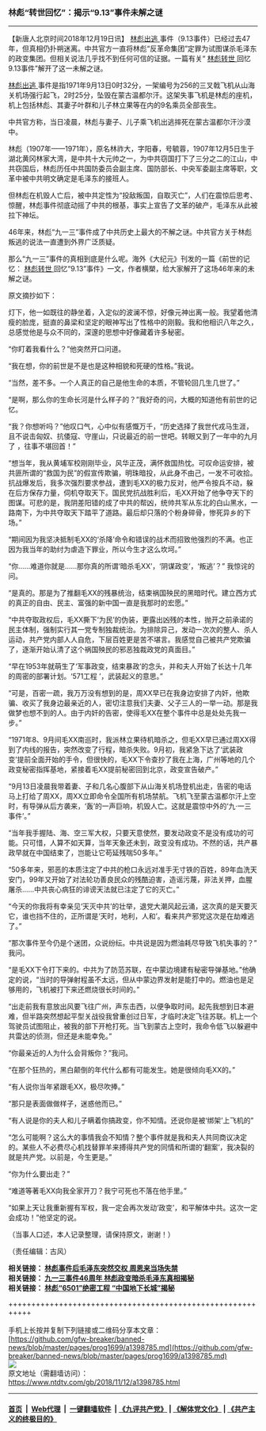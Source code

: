### 林彪“转世回忆”：揭示“9.13”事件未解之谜
------------------------

<div class="post_content">
 <p>
  【新唐人北京时间2018年12月19日讯】
  <a href="https://www.ntdtv.com/gb/林彪出逃.htm">
   林彪出逃
  </a>
  事件（9.13事件）已经过去47年，但真相仍扑朔迷离。中共官方一直将林彪“反革命集团”定罪为试图谋杀毛泽东的政变集团。但相关说法几乎找不到任何可信的证据。一篇有关“
  <a href="https://www.ntdtv.com/gb/林彪转世.htm">
   林彪转世
  </a>
  回忆9.13事件”解开了这一未解之谜。
 </p>
 <p>
  <a href="https://www.ntdtv.com/gb/林彪出逃.htm">
   林彪出逃
  </a>
  事件是指1971年9月13日0时32分，一架编号为256的三叉戟飞机从山海关机场强行起飞，2时25分，坠毁在蒙古温都尔汗。这架失事飞机是林彪的座机，机上包括林彪、其妻子叶群和儿子林立果等在内的9名乘员全部丧生。
 </p>
 <p>
  中共官方称，当日凌晨，林彪与妻子、儿子乘飞机出逃摔死在蒙古温都尔汗沙漠中。
 </p>
 <p>
  林彪（1907年——1971年），原名林祚大，字阳春，号毓蓉，1907年12月5日生于湖北黄冈林家大湾，是中共十大元帅之一，为中共窃国打下了三分之二的江山，中共窃国后，林彪历任中共国防委员会副主席、国防部长、中央军委副主席等职，文革中被中共明文确定是毛泽东的接班人。
 </p>
 <p>
  但林彪在机毁人亡后，被中共定性为“投敌叛国，自取灭亡”，人们在震惊后思考、惊醒，林彪事件彻底动摇了中共的根基，事实上宣告了文革的破产，毛泽东从此被拉下神坛。
 </p>
 <p>
  46年来，林彪“九一三”事件成了中共历史上最大的不解之谜。中共官方关于林彪叛逃的说法一直遭到外界广泛质疑。
 </p>
 <p>
  那么“九一三”事件的真相到底是什么呢。海外《大纪元》刊发的一篇《前世的记忆：
  <a href="https://www.ntdtv.com/gb/林彪转世.htm">
   林彪转世
  </a>
  回忆“9.13”事件》一文，作者横槊，给大家解开了这场46年来的未解之谜。
 </p>
 <p>
  原文摘抄如下：
 </p>
 <p>
  灯下，他一如既往的静坐着，入定似的波澜不惊，好像元神出离一般。我望着他清瘦的脸庞，挺直的鼻梁和坚定的眼神写出了性格中的刚毅。我和他相识八年之久，总感觉他是与众不同的，深邃的思想中好像藏着许多秘密。
 </p>
 <p>
  “你盯着我看什么？”他突然开口问道。
 </p>
 <p>
  “我在想，你的前世是不是也是这种相貌和死硬的性格。”我说。
 </p>
 <p>
  “当然，差不多。一个人真正的自己是他生命的本质，不管轮回几生几世了。”
 </p>
 <p>
  “是啊，那么你的生命长河是什么样子的？”我好奇的问，大概的知道他有前世的记忆。
 </p>
 <p>
  “我？你想听吗？”他叹口气，心中似有感慨万千，“历史选择了我世代戎马生涯， 且不说击匈奴、抗倭寇、守崖山，只说最近的前一世吧。转眼又到了一年中的九月了 ，往事不堪回首！”
 </p>
 <p>
  “想当年，我从黄埔军校刚刚毕业，风华正茂，满怀救国热忱。可叹命运安排，被共匪所谓的“救国为民”的假宣传欺骗，明珠暗投，从此身不由己，一发不可收拾。抗战爆发后，我多次强烈要求参战，遭到毛XX的极力反对，他严令按兵不动，躲在后方保存力量，伺机夺取天下。国民党抗战胜利后，毛XX开始了他争夺天下的图谋。可悲的是，我阴差阳错的成了中共的帮凶，统帅共军从东北的白山黑水，一路南下，为中共夺取天下踏平了道路。最后却只落的个粉身碎骨，惨死异乡的下场。”
 </p>
 <p>
  “期间因为我坚决抵制毛XX的‘杀降’命令和错误的战术而招致他强烈的不满。也正因为我当年的助纣为虐造下罪业，所以今生才这么坎坷。”
 </p>
 <p>
  “你……难道你就是……那你真的所谓‘暗杀毛XX’，‘阴谋政变’，‘叛逃’？” 我惊诧的问。
 </p>
 <p>
  “是真的。那是为了推翻毛XX的残暴统治，结束祸国殃民的黑暗时代。建立西方式的真正的自由、民主、富强的新中国一直是我那时的宏愿。”
 </p>
 <p>
  “中共夺取政权后，毛XX撕下‘为民’的伪装，更露出凶残的本性，抛开之前承诺的民主体制，强制实行其一党专制独裁统治。为排除异己，发动一次次的整人、杀人运动，共产党内部人人自危，下层百姓更是苦不堪言。我感觉自己被共产党欺骗了，逐渐开始认清了这个祸国殃民的邪恶独裁政党的真面目。”
 </p>
 <p>
  “早在1953年就萌生了‘军事政变，结束暴政’的念头，并和夫人开始了长达十几年的周密的部署计划。‘571工程 ’，武装起义的意思。”
 </p>
 <p>
  “可是，百密一疏，我万万没有想到的是，周XX早已在我身边安排了内奸，他欺骗、收买了我身边最亲近的人，密切注意我们夫妻、父子三人的一举一动。那是我做梦也想不到的人。由于内奸的告密，使得毛XX在整个事件中总是处处先我一步。”
 </p>
 <p>
  “1971年8、9月间毛XX南巡时，我派林立果待机暗杀之，但毛XX早已通过周XX得到了内线的报告，突然改变了行程，暗杀失败。9月初，我紧急下达了‘武装政变’提前全面开始的手令，但很快的，毛XX下令查抄了我在上海，广州等地的几个政变秘密指挥基地，紧接着毛XX提前秘密回到北京，政变宣告破产。”
 </p>
 <p>
  “9月13日凌晨我带着妻、子和几名心腹部下从山海关机场登机出走，告密的电话马上打给了周XX，周XX立即命令全国所有机场禁航。飞机飞至蒙古温都尔汗上空时，有导弹从后方袭来，‘轰’的一声巨响，机毁人亡。这就是震惊中外的‘九‧一三事件’。”
 </p>
 <p>
  “当年我手握陆、海、空三军大权，只要天意使然，要发动政变不是没有成功的可能。只可惜，人算不如天算，当年天象还未到，政变没有成功。不然的话，共产暴政早就在中国结束了，岂能让它苟延残喘50多年。”
 </p>
 <p>
  “50多年来，邪恶的本质注定了中共的枪口永远对准手无寸铁的百姓，89年血洗天安门，99年又开始了对法轮功善良民众的残酷迫害，造谣污蔑，非法关押，血腥屠杀……中共丧心病狂的诽谤天法就已注定了它的灭亡。”
 </p>
 <p>
  “今天的你我将有幸亲见‘天灭中共’的壮举，退党大潮风起云涌，这次真的是天要灭它，谁也挡不住的，正所谓是‘天时，地利，人和’。看来共产邪党这次是在劫难逃了。”
 </p>
 <p>
  “那次事件至今仍是个迷团，众说纷纭。中共说是因为燃油耗尽导致飞机失事的？” 我问。
 </p>
 <p>
  “是毛XX下令打下来的。中共为了防范苏联，在中蒙边境建有秘密导弹基地。”他确定的说，“当时的导弹射程虽不太远，但从中蒙边界发射是能打中的。燃油也是足够用的，飞机被打下来还燃烧很长时间的。”
 </p>
 <p>
  “出走前我有意放出风要飞往广州，声东击西，以便争取时间。起先我想到日本避难，但半路突然想起平型关战役我曾重创过日军，才临时决定飞往苏联。机上一个驾驶员试图阻止，被我的部下开枪打死。当飞到蒙古上空时，我命令低飞以躲避中共雷达的侦测，但还是未能幸免。”
 </p>
 <p>
  “你最亲近的人为什么会背叛你？”我问。
 </p>
 <p>
  “在那个狂热的，黑白颠倒的年代什么都有可能发生。她是很倾向毛XX的。”
 </p>
 <p>
  “有人说你当年紧跟毛XX，极尽吹捧。”
 </p>
 <p>
  “那只是表面做做样子，迷惑他而已。”
 </p>
 <p>
  “有人说是你的夫人和儿子瞒着你搞政变，你不知情。还说你是被‘绑架’上飞机的”
 </p>
 <p>
  “怎么可能啊？这么大的事情我会不知情？整个事件就是我和夫人共同商议决定的。某些人不必费尽心机找替罪羊来搏得共产党的同情和所谓的‘翻案’，我决裂的就是共产党。以前是，今生更是。”
 </p>
 <p>
  “你为什么要出走？”
 </p>
 <p>
  “难道等著毛XX向我全家开刀？我宁可死也不落在他手里。”
 </p>
 <p>
  “如果上天让我重新握有军权，我一定会再次发动‘政变’，和平解体中共。这次一定会成功！”他坚定的说。
 </p>
 <p>
  （当事人口述，本人记录整理，请保持原文，谢谢！）
 </p>
 <p>
  （责任编辑：古风）
 </p>
 <p>
  <b>
   相关链接：
   <a href="http://www.ntdtv.com/xtr/b5/2017/09/11/a1341759.html">
    林彪事件后毛泽东突然交权 周恩来当场失禁
   </a>
  </b>
  <br>
   <b>
    相关链接：
    <a href="http://www.ntdtv.com/xtr/b5/2017/09/15/a1342196.html">
     九一三事件46周年 林彪政变暗杀毛泽东真相揭秘
    </a>
   </b>
   <br/>
   <b>
    相关链接：
    <a href="http://www.ntdtv.com/xtr/b5/2017/09/19/a1342805.html">
     林彪“6501”绝密工程 “中国地下长城”揭秘
    </a>
   </b>
  </br>
 </p>
 <div class="single_ad">
 </div>
</div>

+++++++++++++++++++++++++++++++++++++++++++++++++++++++++++<br/><br/>
手机上长按并复制下列链接或二维码分享本文章：<br/>
[https://github.com/gfw-breaker/banned-news/blob/master/pages/prog1699/a1398785.md](https://github.com/gfw-breaker/banned-news/blob/master/pages/prog1699/a1398785.md)<br/>
[<img src='https://github.com/gfw-breaker/banned-news/blob/master/pages/prog1699/a1398785.md.png'/>](https://github.com/gfw-breaker/banned-news/blob/master/pages/prog1699/a1398785.md)<br/>
原文地址（需翻墙访问）：https://www.ntdtv.com/gb/2018/11/12/a1398785.html


------------------------
#### [首页](https://github.com/gfw-breaker/banned-news/blob/master/README.md) &nbsp;|&nbsp; [Web代理](https://github.com/labour-camp/helloworld) &nbsp;|&nbsp; [一键翻墙软件](https://github.com/gfw-breaker/nogfw/blob/master/README.md) &nbsp;| [《九评共产党》](https://github.com/gfw-breaker/9ping.md/blob/master/README.md#九评之一评共产党是什么) | [《解体党文化》](https://github.com/gfw-breaker/jtdwh.md/blob/master/README.md) | [《共产主义的终极目的》](https://github.com/gfw-breaker/gczydzjmd.md/blob/master/README.md)

